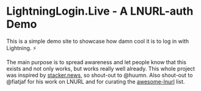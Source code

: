 # LightningLogin.Live - A LNURL-auth Demo

This is a simple demo site to showcase how damn cool it is to log in with Lightning. ⚡

The main purpose is to spread awareness and let people know that this exists and not only works, but works really well already. This whole project was inspired by [stacker.news](https://stacker.news/), so shout-out to @huumn. Also shout-out to @fiatjaf for his work on LNURL and for curating the [awesome-lnurl](https://github.com/fiatjaf/awesome-lnurl) list.
